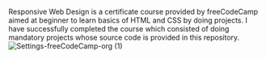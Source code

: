 Responsive Web Design is a certificate course provided by freeCodeCamp aimed at beginner to learn basics of HTML and CSS by doing projects. I have successfully completed the course which consisted of doing mandatory projects whose source code is provided in this repository.
![Settings-freeCodeCamp-org (1)](https://github.com/hell-nino/responsive-web-design/assets/116811351/764b1415-fbac-402f-b710-9c1f5b6aa5a1)
